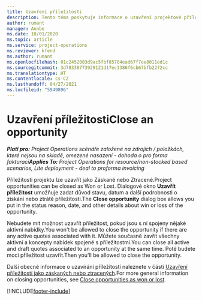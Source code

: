 ```yaml
---
title: Uzavření příležitosti
description: Tento téma poskytuje informace o uzavření projektové příležitosti.
author: rumant
manager: Annbe
ms.date: 10/01/2020
ms.topic: article
ms.service: project-operations
ms.reviewer: kfend
ms.author: rumant
ms.openlocfilehash: 01c2452003d9ac5fbf85704ead67f7ee8011ed1c
ms.sourcegitcommit: 3d78338773929121d17ec3386f6cb67bfb2272cc
ms.translationtype: HT
ms.contentlocale: cs-CZ
ms.lasthandoff: 04/27/2021
ms.locfileid: "5949896"
---
```

# <a name="close-an-opportunity"></a><span data-ttu-id="bb743-103">Uzavření příležitosti</span><span class="sxs-lookup"><span data-stu-id="bb743-103">Close an opportunity</span></span>

<span data-ttu-id="bb743-104">_**Platí pro:** Project Operations scénáře založené na zdrojích / položkách, které nejsou na skladě, omezené nasazení - dohoda o pro forma fakturaci_</span><span class="sxs-lookup"><span data-stu-id="bb743-104">_**Applies To:** Project Operations for resource/non-stocked based scenarios, Lite deployment - deal to proforma invoicing_</span></span>

<span data-ttu-id="bb743-105">Příležitosti projektu lze uzavřít jako Záskané nebo Ztracené.</span><span class="sxs-lookup"><span data-stu-id="bb743-105">Project opportunities can be closed as Won or Lost.</span></span> <span data-ttu-id="bb743-106">Dialogové okno **Uzavřít příležitost** umožňuje zadat důvod stavu, datum a další podrobnosti o získání nebo ztrátě příležitosti.</span><span class="sxs-lookup"><span data-stu-id="bb743-106">The **Close opportunity** dialog box allows you put in the status reason, date, and other details about win or loss of the opportunity.</span></span>

<span data-ttu-id="bb743-107">Nebudete mít možnost uzavřít příležitost, pokud jsou s ní spojeny nějaké aktivní nabídky.</span><span class="sxs-lookup"><span data-stu-id="bb743-107">You won't be allowed to close the opportunity if there are any active quotes associated with it.</span></span> <span data-ttu-id="bb743-108">Můžete současně zavřít všechny aktivní a koncepty nabídek spojené s příležitostmi.</span><span class="sxs-lookup"><span data-stu-id="bb743-108">You can close all active and draft quotes associated to an opportunity at the same time.</span></span> <span data-ttu-id="bb743-109">Poté budete moci příležitost uzavřít.</span><span class="sxs-lookup"><span data-stu-id="bb743-109">Then you'll be allowed to close the opportunity.</span></span>

<span data-ttu-id="bb743-110">Další obecné informace o uzavírání příležitostí naleznete v části [Uzavření příležitostí jako záskaných nebo ztracených](/dynamics365/sales-enterprise/close-opportunity-won-lost-sales).</span><span class="sxs-lookup"><span data-stu-id="bb743-110">For more general information on closing opportunities, see [Close opportunities as won or lost](/dynamics365/sales-enterprise/close-opportunity-won-lost-sales).</span></span>


[!INCLUDE[footer-include](../includes/footer-banner.md)]